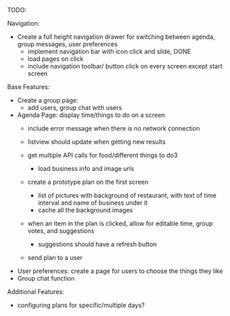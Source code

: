 TODO:

Navigation:
- Create a full height navigation drawer for switching between agenda, group messages, user preferences
    - implement navigation bar with icon click and slide, DONE
    - load pages on click
    - include navigation toolbar/ button click on every screen except start screen

Base Features:
- Create a group page:
    - add users, group chat with users
- Agenda Page: display time/things to do on a screen
    - include error message when there is no network connection
    - listview should update when getting new results
    - get multiple API calls for food/different things to do3
        - load business info and image urls
    - create a prototype plan on the first screen
        - list of pictures with background of restaurant, with text of time interval
            and name of business under it
        - cache all the background images


    - when an item in the plan is clicked, allow for editable time, group votes, and suggestions
        - suggestions should have a refresh button
    - send plan to a user
- User preferences: create a page for users to choose the things they like
- Group chat function

Additional Features:
- configuring plans for specific/multiple days?
